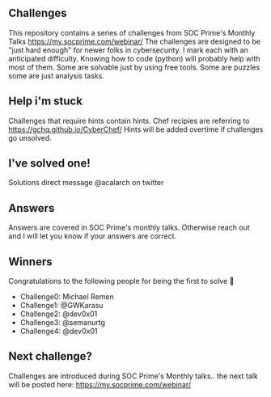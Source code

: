 ## Challenges
This repository contains a series of challenges from SOC Prime's Monthly Talks https://my.socprime.com/webinar/
The challenges are designed to be "just hard enough" for newer folks in cybersecurity. I mark each with an anticipated difficulty. Knowing how to code (python) will probably help with most of them. Some are solvable just by using free tools. Some are puzzles some are just analysis tasks. 

## Help i'm stuck
Challenges that require hints contain hints. Chef recipies are referring to https://gchq.github.io/CyberChef/
Hints will be added overtime if challenges go unsolved.

## I've solved one!
Solutions direct message @acalarch on twitter

## Answers 
Answers are covered in SOC Prime's monthly talks. Otherwise reach out and I will let you know if your answers are correct.

## Winners
Congratulations to the following people for being the first to solve 🎉
* Challenge0: Michael Remen 
* Challenge1: @GWKarasu 
* Challenge2: @dev0x01
* Challenge3: @semanurtg 
* Challenge4: @dev0x01

## Next challenge? 
Challenges are introduced during SOC Prime's Monthly talks.. the next talk will be posted here: 
https://my.socprime.com/webinar/
